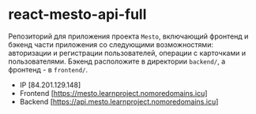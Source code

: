 # react-mesto-api-full
Репозиторий для приложения проекта `Mesto`, включающий фронтенд и бэкенд части приложения со следующими возможностями: авторизации и регистрации пользователей, операции с карточками и пользователями. Бэкенд расположите в директории `backend/`, а фронтенд - в `frontend/`. 
  
* IP [84.201.129.148]
* Frontend [https://mesto.learnproject.nomoredomains.icu]
* Backend [https://api.mesto.learnproject.nomoredomains.icu]
